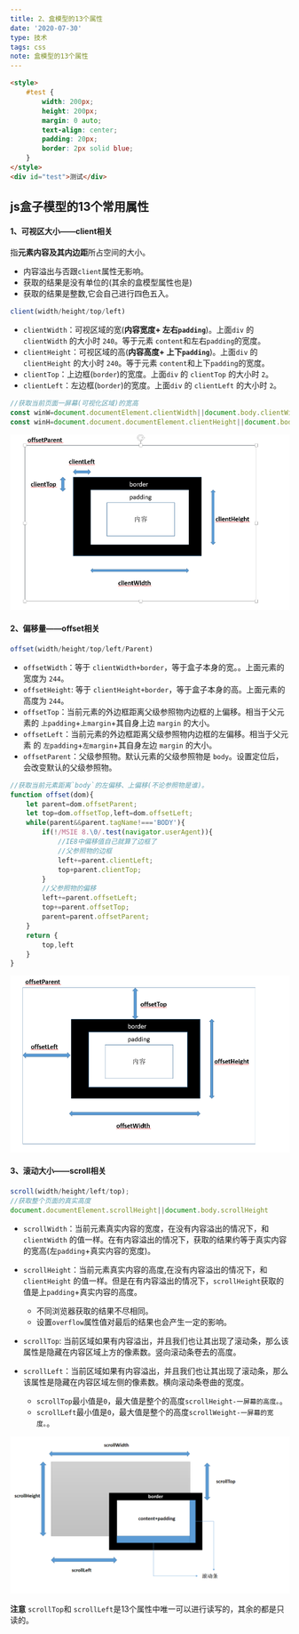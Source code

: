 ```yaml
---
title: 2、盒模型的13个属性
date: '2020-07-30'
type: 技术
tags: css
note: 盒模型的13个属性
---
```

```html
<style>
    #test {
        width: 200px;
        height: 200px;
        margin: 0 auto;
        text-align: center;
        padding: 20px;
        border: 2px solid blue;
    }
</style>
<div id="test">测试</div>
```
## js盒子模型的13个常用属性
#### 1、可视区大小——client相关
指**元素内容及其内边距**所占空间的大小。
+ 内容溢出与否跟`client`属性无影响。
+ 获取的结果是没有单位的(其余的盒模型属性也是)
+ 获取的结果是整数,它会自己进行四色五入。
```js
client(width/height/top/left)
```
+ `clientWidth`：可视区域的宽(**内容宽度+ 左右`padding`**)。上面`div` 的 `clientWidth` 的大小时 `240`。等于元素 `content`和左右`padding`的宽度。
+ `clientHeight`：可视区域的高(**内容高度+ 上下`padding`**)。上面`div` 的 `clientHeight` 的大小时 `240`。等于元素 `content`和上下`padding`的宽度。
+ `clientTop`：上边框(`border`)的宽度。上面`div` 的 `clientTop` 的大小时 `2`。
+ `clientLeft`：左边框(`border`)的宽度。上面`div` 的 `clientLeft` 的大小时 `2`。
```js
//获取当前页面一屏幕(可视化区域)的宽高
const winW=document.documentElement.clientWidth||document.body.clientWidth;
const winH=document.document.documentElement.clientHeight||document.body.clientHeight;
```
<img src="../../images/css/client-盒子.png" alt="暂无图片">

#### 2、偏移量——offset相关
```js
offset(width/height/top/left/Parent)
```
+ `offsetWidth`：等于 `clientWidth+border`，等于盒子本身的宽。。上面元素的宽度为 `244`。
+ `offsetHeight`: 等于 `clientHeight+border`，等于盒子本身的高。上面元素的高度为 `244`。
+ `offsetTop`：当前元素的外边框距离父级参照物内边框的上偏移。相当于父元素的 `上padding`+`上margin`+其自身上边 `margin` 的大小。
+ `offsetLeft`：当前元素的外边框距离父级参照物内边框的左偏移。相当于父元素 的 `左padding`+`左margin`+其自身左边 `margin` 的大小。
+ `offsetParent`：父级参照物。默认元素的父级参照物是 `body`。设置定位后，会改变默认的父级参照物。
```js
//获取当前元素距离`body`的左偏移、上偏移(不论参照物是谁)。
function offset(dom){
    let parent=dom.offsetParent;
    let top=dom.offsetTop,left=dom.offsetLeft;
    while(parent&&parent.tagName!==='BODY'){
        if(!/MSIE 8.\0/.test(navigator.userAgent)){
            //IE8中偏移值自己就算了边框了
            //父参照物的边框
            left+=parent.clientLeft;
            top+parent.clientTop;
        }
        //父参照物的偏移
        left+=parent.offsetLeft;
        top+=parent.offsetTop;
        parent=parent.offsetParent;
    }
    return {
        top,left
    }
}
```
<img src="../../images/css/offset-盒子.png" alt="暂无数据">

#### 3、滚动大小——scroll相关
```js
scroll(width/height/left/top);
//获取整个页面的真实高度
document.documentElement.scrollHeight||document.body.scrollHeight
```
+ `scrollWidth`：当前元素真实内容的宽度，在没有内容溢出的情况下，和`clientWidth` 的值一样。在有内容溢出的情况下，获取的结果约等于真实内容的宽高(左`padding`+真实内容的宽度)。
+ `scrollHeight`：当前元素真实内容的高度,在没有内容溢出的情况下，和`clientHeight` 的值一样。但是在有内容溢出的情况下，`scrollHeight`获取的值是上`padding`+真实内容的高度。
    + 不同浏览器获取的结果不尽相同。
    + 设置`overflow`属性值对最后的结果也会产生一定的影响。

+ `scrollTop`: 当前区域如果有内容溢出，并且我们也让其出现了滚动条，那么该属性是隐藏在内容区域上方的像素数。竖向滚动条卷去的高度。
+ `scrollLeft`：当前区域如果有内容溢出，并且我们也让其出现了滚动条，那么该属性是隐藏在内容区域左侧的像素数。横向滚动条卷曲的宽度。
    + `scrollTop`最小值是`0`，最大值是整个的高度`scrollHeight-一屏幕的高度。`。
    + `scrollLeft`最小值是`0`，最大值是整个的高度`scrollWeight-一屏幕的宽度。`。
<img src="../../images/css/scroll-盒子.png" alt="暂无数据">

**注意** `scrollTop`和 `scrollLeft`是13个属性中唯一可以进行读写的，其余的都是只读的。
